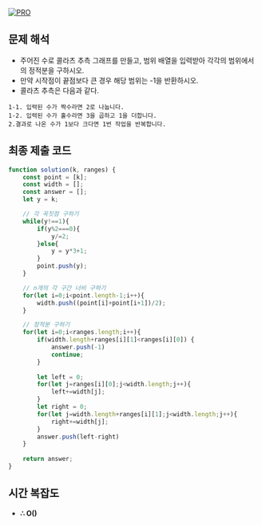 [![PRO]][Link]

## 문제 해석

- 주어진 수로 콜라츠 추측 그래프를 만들고, 범위 배열을 입력받아 각각의 범위에서의 정적분을 구하시오.
- 만약 시작점이 끝점보다 큰 경우 해당 범위는 -1을 반환하시오.
- 콜라츠 추측은 다음과 같다.
```
1-1. 입력된 수가 짝수라면 2로 나눕니다.
1-2. 입력된 수가 홀수라면 3을 곱하고 1을 더합니다.
2.결과로 나온 수가 1보다 크다면 1번 작업을 반복합니다.
```

## 최종 제출 코드
```js
function solution(k, ranges) {
    const point = [k];
    const width = [];
    const answer = [];
    let y = k;

    // 각 꼭짓점 구하기
    while(y!==1){
        if(y%2===0){
            y/=2;
        }else{
            y = y*3+1;
        }
        point.push(y);
    }

    // n개의 각 구간 너비 구하기
    for(let i=0;i<point.length-1;i++){
        width.push((point[i]+point[i+1])/2);
    }

    // 정적분 구하기
    for(let i=0;i<ranges.length;i++){
        if(width.length+ranges[i][1]<ranges[i][0]) {
            answer.push(-1)
            continue;
        }
        
        let left = 0;
        for(let j=ranges[i][0];j<width.length;j++){
            left+=width[j];
        }
        let right = 0;
        for(let j=width.length+ranges[i][1];j<width.length;j++){
            right+=width[j];
        }
        answer.push(left-right)
    }
    
    return answer;
}
```

## 시간 복잡도
-   **∴ O()**


<!---------------------------------------------------------------------------->

[PRO]: https://github.com/GoSSaChin/algorithm-js/assets/107768516/67c43b52-bc3f-4571-a249-5519021afbb0
[Link]: https://school.programmers.co.kr/learn/courses/30/lessons/134239
